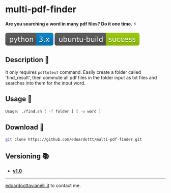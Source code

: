 # multi-pdf-finder

**Are you searching a word in many pdf files? Do it one time.** ⚡

![python-version](https://github.com/edoardottt/multi-pdf-finder/blob/master/Images/python-version.svg)
![ubuntu-build](https://github.com/edoardottt/multi-pdf-finder/blob/master/Images/ubuntu-build.svg)


Description 🔦 
-------

It only requires `pdftotext` command.
Easily create a folder called 'find_result', then commute all pdf files in the folder input as txt files and searches into them for the input word.


Usage 🚀
--------

```bash
Usage: ./find.sh [ -f folder ] [ -w word ]
```


Download 📡
-------

```bash
git clone https://github.com/edoardottt/multi-pdf-finder.git
```

Versioning :books:
-------
      
- **[v1.0](https://github.com/edoardottt/multi-pdf-finder/releases/tag/v1.0)**


---------

[edoardoottavianelli.it](https://www.edoardoottavianelli.it/) to contact me.
